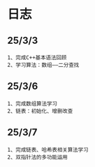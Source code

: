 # 日志
## 25/3/3
	1、完成C++基本语法回顾
	2、学习算法：数组——二分查找

## 25/3/6
	1、完成数组算法学习
	2、链表：初始化、增删改查

## 25/3/7
	1、完成链表、哈希表相关算法学习
	2、双指针法的多功能运用
